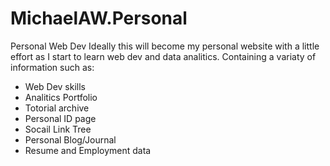 # MichaelAW.Personal
Personal Web Dev
Ideally this will become my personal website with a little effort as I start to learn web dev and data analitics.
Containing a variaty of information such as:
- Web Dev skills 
- Analitics Portfolio
- Totorial archive
- Personal ID page
- Socail Link Tree
- Personal Blog/Journal
- Resume and Employment data
